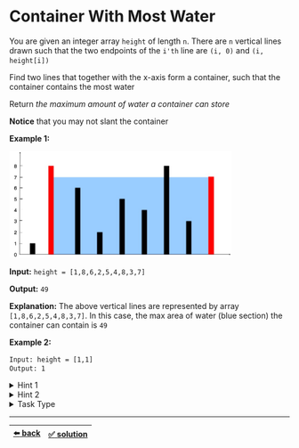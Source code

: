 # Container With Most Water

You are given an integer array `height` of length `n`. There are `n` vertical lines drawn such that the two endpoints of the `i'th` line are `(i, 0)` and `(i, height[i])`

Find two lines that together with the x-axis form a container, such that the container contains the most water

Return _the maximum amount of water a container can store_

__Notice__ that you may not slant the container

__Example 1:__

<img width=400 src="./assets/question_11.jpg" />

__Input:__ `height = [1,8,6,2,5,4,8,3,7]`

__Output:__ `49`

__Explanation:__ The above vertical lines are represented by array `[1,8,6,2,5,4,8,3,7]`. In this case, the max area of water (blue section) the container can contain is `49`

__Example 2:__

```
Input: height = [1,1]
Output: 1
```

<details>

<summary>Hint 1</summary>

The aim is to maximize the area formed between the vertical lines. The area of any container is calculated using the shorter line as length and the distance between the lines as the width of the rectangle

`Area = length of shorter vertical line * distance between lines`

We can definitely get the maximum width container as the outermost lines have the maximum distance between them. However, this container __might not be the maximum in size__ as one of the vertical lines of
this container could be really short

Contemplate this example:
```
[3, 9, 3, 4, 7, 2, 12, 6]
```

<img width=400 src="./assets/hint_water_trap_1.png" />
<br />
<img width=400 src="./assets/hint_water_trap_2.png" />

</details>

<details>

<summary>Hint 2</summary>

Start with the maximum width container and go to a shorter width container if there is a vertical line longer than the current containers shorter line. This way we are compromising on the width but we are looking forward to a longer length container

</details>

<details>

<summary>Task Type</summary>

- __`Two Pointers One Array`__
  <details>

  <summary><i><b><code>Two pointers go from start and end until some condition</code></b></i></summary>

    For the solution of this particular task your left pointer going from the start to the end and your right pointer going from the end to the start are going to form a rectangular space. You need to note the size of that space formed by the left and right pointers and keep increasing either the left pointer or the right one depending on which one has the smaller height. This allows us to try and find the biggest rectangular space that can be formed by two pointers and thus attain the solution. The business logic of this Task is somewhat related to geometry by its nature

  </details>

</details>

---

| [:arrow_left: back](../README.md) | [:white_check_mark: solution](./solution.js) |
| :---: | :---: |
